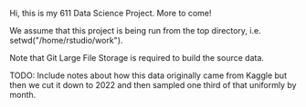 Hi, this is my 611 Data Science Project. More to come!

We assume that this project is being run from the top directory, i.e. setwd("/home/rstudio/work").

Note that Git Large File Storage is required to build the source data. 

TODO: Include notes about how this data originally came from Kaggle but then we cut it down to 2022 and then sampled one third of that uniformly by month.